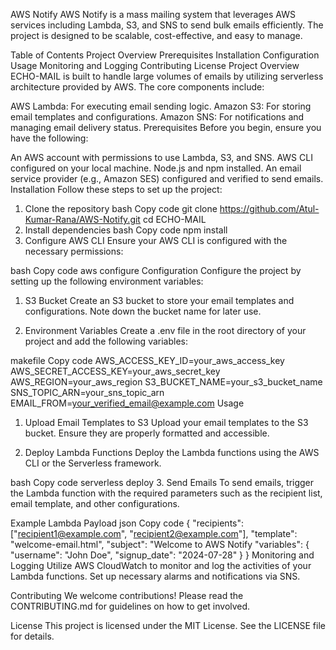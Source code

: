 AWS Notify
AWS Notify is a mass mailing system that leverages AWS services including Lambda, S3, and SNS to send bulk emails efficiently. The project is designed to be scalable, cost-effective, and easy to manage.

Table of Contents
Project Overview
Prerequisites
Installation
Configuration
Usage
Monitoring and Logging
Contributing
License
Project Overview
ECHO-MAIL is built to handle large volumes of emails by utilizing serverless architecture provided by AWS. The core components include:

AWS Lambda: For executing email sending logic.
Amazon S3: For storing email templates and configurations.
Amazon SNS: For notifications and managing email delivery status.
Prerequisites
Before you begin, ensure you have the following:

An AWS account with permissions to use Lambda, S3, and SNS.
AWS CLI configured on your local machine.
Node.js and npm installed.
An email service provider (e.g., Amazon SES) configured and verified to send emails.
Installation
Follow these steps to set up the project:

1. Clone the repository
bash
Copy code
git clone https://github.com/Atul-Kumar-Rana/AWS-Notify.git
cd ECHO-MAIL
2. Install dependencies
bash
Copy code
npm install
3. Configure AWS CLI
Ensure your AWS CLI is configured with the necessary permissions:

bash
Copy code
aws configure
Configuration
Configure the project by setting up the following environment variables:

1. S3 Bucket
Create an S3 bucket to store your email templates and configurations. Note down the bucket name for later use.

2. Environment Variables
Create a .env file in the root directory of your project and add the following variables:

makefile
Copy code
AWS_ACCESS_KEY_ID=your_aws_access_key
AWS_SECRET_ACCESS_KEY=your_aws_secret_key
AWS_REGION=your_aws_region
S3_BUCKET_NAME=your_s3_bucket_name
SNS_TOPIC_ARN=your_sns_topic_arn
EMAIL_FROM=your_verified_email@example.com
Usage
1. Upload Email Templates to S3
Upload your email templates to the S3 bucket. Ensure they are properly formatted and accessible.

2. Deploy Lambda Functions
Deploy the Lambda functions using the AWS CLI or the Serverless framework.

bash
Copy code
serverless deploy
3. Send Emails
To send emails, trigger the Lambda function with the required parameters such as the recipient list, email template, and other configurations.

Example Lambda Payload
json
Copy code
{
  "recipients": ["recipient1@example.com", "recipient2@example.com"],
  "template": "welcome-email.html",
  "subject": "Welcome to AWS Notify
  "variables": {
    "username": "John Doe",
    "signup_date": "2024-07-28"
  }
}
Monitoring and Logging
Utilize AWS CloudWatch to monitor and log the activities of your Lambda functions. Set up necessary alarms and notifications via SNS.

Contributing
We welcome contributions! Please read the CONTRIBUTING.md for guidelines on how to get involved.

License
This project is licensed under the MIT License. See the LICENSE file for details.
